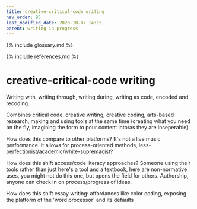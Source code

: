 ```yaml
---
title: creative-critical-code writing
nav_order: 95
last_modified_date: 2020-10-07 14:15
parent: writing in progress
---
```


{% include glossary.md %}

{% include references.md %}

# creative-critical-code writing

Writing with, writing through, writing during, writing as code, encoded and recoding. 

Combines critical code, creative writing, creative coding, arts-based research, making and using tools at the same time (creating what you need on the fly, imagining the form to pour content into/as they are inseperable).

How does this compare to other platforms? It's not a live music performance. It allows for process-oriented methods, less-perfectionist/academic/white-supremacist?

How does this shift access/code literacy approaches? Someone using their tools rather than just here's a tool and a textbook, here are non-normative uses, you might not do this one, but opens the field for others. Authorship, anyone can check in on process/progress of ideas. 

How does this shift essay writing: affordances like color coding, exposing the platform of the 'word processor' and its defaults

